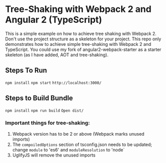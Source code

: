 # Tree-Shaking with Webpack 2 and Angular 2 (TypeScript)

This is a simple example on how to achieve tree shaking with Webpack 2.
Don't use the project structure as a skeleton for your project. This repo only demonstrates 
how to achieve simple tree-shaking with Webpack 2 and TypeScript. You could use my fork of 
angular2-webpack-starter as a starter skeleton (as I have added, AOT and tree-shaking).

## Steps To Run
`npm install`
`npm start`
`http://localhost:3000/`

## Steps to Build Bundle
`npm install`
`npm run build`
`Open dist/`

### Important things for tree-shaking:
1. Webpack version has to be 2 or above (Webpack marks unused imports)
2. The `compoiledOptions` section of tsconfig.json needs to be updated; change `module` to 'es6' and `moduleResolution` to 'node`
3. UglifyJS will remove the unused imports

